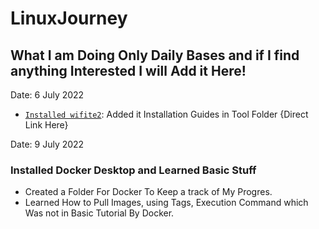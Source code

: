 # LinuxJourney
What I am Doing Only Daily Bases and if I find anything Interested I will Add it Here!
-----
Date: 6 July 2022
* [`Installed wifite2`](https://github.com/derv82/wifite2): Added it Installation Guides in Tool Folder {Direct Link Here}

Date: 9 July 2022
### Installed Docker Desktop and Learned Basic Stuff 
* Created a Folder For Docker To Keep a track of My Progres.
* Learned How to Pull Images, using Tags, Execution Command which Was not in Basic Tutorial By Docker.
